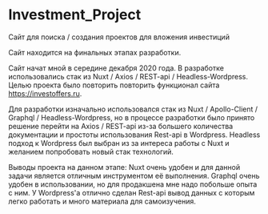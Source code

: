 # Investment_Project
Сайт для поиска / создания проектов для вложения инвестиций

Сайт находится на финальных этапах разработки.

Сайт начат мной в середине декабря 2020 года. В разработке использовались стак из Nuxt / Axios / REST-api / Headless-Wordpress. 
Целью проекта было повторить повторить функционал сайта https://investoffers.ru.

Для разработки изначально использовался стак из Nuxt / Apollo-Client / Graphql / Headless-Wordpress, но в процессе разработки было принято решение перейти на Axios / REST-api из-за большего количества документации и простоты использования Rest-api в Wordpress. 
Headless подход к Wordpress был выбран из за интереса работы с Nuxt и желанием попробовать новый стак технологий.

Выводы проекта на данном этапе: Nuxt очень удобен и для данной задачи является отличным инструментом её выполнения. Graphql очень удобен в использовании, но для продакшена мне надо побольше опыта с ним. У Wordpress'а отлично сделан Rest-api вывод данных с которым легко работать и много материала для самоизучения. 
